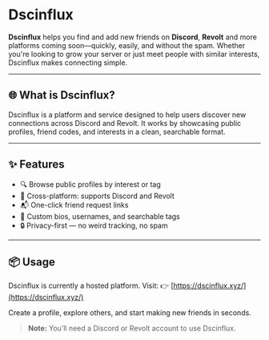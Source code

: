 # Dscinflux

**Dscinflux** helps you find and add new friends on **Discord**, **Revolt** and more platforms coming soon—quickly, easily, and without the spam. Whether you're looking to grow your server or just meet people with similar interests, Dscinflux makes connecting simple.

---

## 🌐 What is Dscinflux?

Dscinflux is a platform and service designed to help users discover new connections across Discord and Revolt. It works by showcasing public profiles, friend codes, and interests in a clean, searchable format.

---

## ✨ Features

- 🔍 Browse public profiles by interest or tag  
- 🤝 Cross-platform: supports Discord and Revolt  
- 📬 One-click friend request links  
- 🧾 Custom bios, usernames, and searchable tags  
- 🔒 Privacy-first — no weird tracking, no spam  

---

## 📦 Usage

Dscinflux is currently a hosted platform. Visit:
👉 [https://dscinflux.xyz/](https://dscinflux.xyz/)

Create a profile, explore others, and start making new friends in seconds.
> **Note:** You’ll need a Discord or Revolt account to use Dscinflux.
